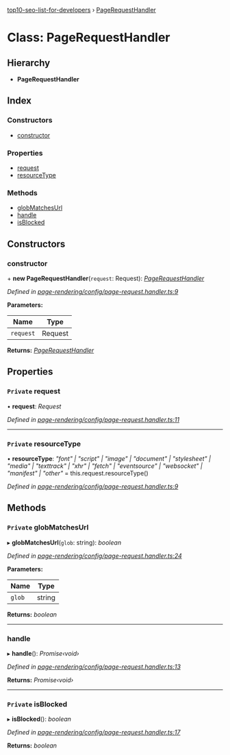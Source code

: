 [top10-seo-list-for-developers](../README.md) › [PageRequestHandler](pagerequesthandler.md)

# Class: PageRequestHandler

## Hierarchy

* **PageRequestHandler**

## Index

### Constructors

* [constructor](pagerequesthandler.md#constructor)

### Properties

* [request](pagerequesthandler.md#private-request)
* [resourceType](pagerequesthandler.md#private-resourcetype)

### Methods

* [globMatchesUrl](pagerequesthandler.md#private-globmatchesurl)
* [handle](pagerequesthandler.md#handle)
* [isBlocked](pagerequesthandler.md#private-isblocked)

## Constructors

###  constructor

\+ **new PageRequestHandler**(`request`: Request): *[PageRequestHandler](pagerequesthandler.md)*

*Defined in [page-rendering/config/page-request.handler.ts:9](https://github.com/deepcrawl/top10-seo-list-for-developer/blob/38108d7/src/page-rendering/config/page-request.handler.ts#L9)*

**Parameters:**

Name | Type |
------ | ------ |
`request` | Request |

**Returns:** *[PageRequestHandler](pagerequesthandler.md)*

## Properties

### `Private` request

• **request**: *Request*

*Defined in [page-rendering/config/page-request.handler.ts:11](https://github.com/deepcrawl/top10-seo-list-for-developer/blob/38108d7/src/page-rendering/config/page-request.handler.ts#L11)*

___

### `Private` resourceType

• **resourceType**: *"font" | "script" | "image" | "document" | "stylesheet" | "media" | "texttrack" | "xhr" | "fetch" | "eventsource" | "websocket" | "manifest" | "other"* =  this.request.resourceType()

*Defined in [page-rendering/config/page-request.handler.ts:9](https://github.com/deepcrawl/top10-seo-list-for-developer/blob/38108d7/src/page-rendering/config/page-request.handler.ts#L9)*

## Methods

### `Private` globMatchesUrl

▸ **globMatchesUrl**(`glob`: string): *boolean*

*Defined in [page-rendering/config/page-request.handler.ts:24](https://github.com/deepcrawl/top10-seo-list-for-developer/blob/38108d7/src/page-rendering/config/page-request.handler.ts#L24)*

**Parameters:**

Name | Type |
------ | ------ |
`glob` | string |

**Returns:** *boolean*

___

###  handle

▸ **handle**(): *Promise‹void›*

*Defined in [page-rendering/config/page-request.handler.ts:13](https://github.com/deepcrawl/top10-seo-list-for-developer/blob/38108d7/src/page-rendering/config/page-request.handler.ts#L13)*

**Returns:** *Promise‹void›*

___

### `Private` isBlocked

▸ **isBlocked**(): *boolean*

*Defined in [page-rendering/config/page-request.handler.ts:17](https://github.com/deepcrawl/top10-seo-list-for-developer/blob/38108d7/src/page-rendering/config/page-request.handler.ts#L17)*

**Returns:** *boolean*
